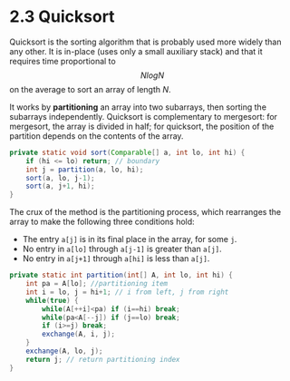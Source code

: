 # 2.3 Quicksort

Quicksort is the sorting algorithm that is probably used more widely than any other. It is in-place \(uses only a small auxiliary stack\) and that it requires time proportional to $$NlogN$$ on the average to sort an array of length _N_.

It works by **partitioning** an array into two subarrays, then sorting the subarrays independently. Quicksort is complementary to mergesort: for mergesort, the array is divided in half; for quicksort, the position of the partition depends on the contents of the array.

```java
private static void sort(Comparable[] a, int lo, int hi) { 
    if (hi <= lo) return; // boundary
    int j = partition(a, lo, hi);
    sort(a, lo, j-1);
    sort(a, j+1, hi);
}
```

The crux of the method is the partitioning process, which rearranges the array to make the following three conditions hold:

* The entry `a[j]` is in its final place in the array, for some `j`.
* No entry in `a[lo]` through `a[j-1]` is greater than `a[j]`.
* No entry in `a[j+1]` through `a[hi]` is less than `a[j]`.

```java
private static int partition(int[] A, int lo, int hi) {
    int pa = A[lo]; //partitioning item
    int i = lo, j = hi+1; // i from left, j from right
    while(true) {
        while(A[++i]<pa) if (i==hi) break;
        while(pa<A[--j]) if (j==lo) break;
        if (i>=j) break;
        exchange(A, i, j);
    }
    exchange(A, lo, j);
    return j; // return partitioning index
}
```



